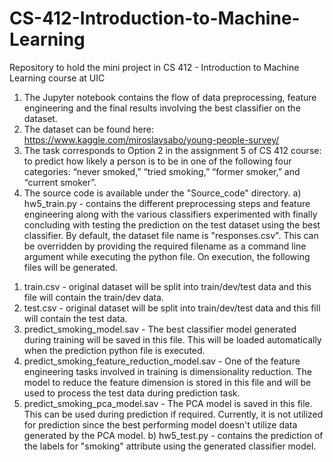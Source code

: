 # CS-412-Introduction-to-Machine-Learning
Repository to hold the mini project in CS 412 - Introduction to Machine Learning course at UIC

1. The Jupyter notebook contains the flow of data preprocessing, feature engineering and the final results involving the best classifier on the dataset.
2. The dataset can be found here: https://www.kaggle.com/miroslavsabo/young-people-survey/
3. The task corresponds to Option 2 in the assignment 5 of CS 412 course: to predict how likely a person is to be in one of the following four categories: “never smoked,” “tried smoking,” “former smoker,” and “current smoker”.
4. The source code is available under the "Source_code" directory.
a) hw5_train.py - contains the different preprocessing steps and feature engineering along with the various classifiers experimented with finally concluding with testing the prediction on the test dataset using the best classifier.
By default, the dataset file name is "responses.csv". This can be overridden by providing the required filename as a command line argument while executing the python file.
On execution, the following files will be generated.
1) train.csv - original dataset will be split into train/dev/test data and this file will contain the train/dev data.
2) test.csv - original dataset will be split into train/dev/test data and this fill will contain the test data.
3) predict_smoking_model.sav - The best classifier model generated during training will be saved in this file. This will be loaded automatically when the prediction python file is executed.
4) predict_smoking_feature_reduction_model.sav - One of the feature engineering tasks involved in training is dimensionality reduction. The model to reduce the feature dimension is stored in this file and will be used to process the test data during prediction task.
5) predict_smoking_pca_model.sav - The PCA model is saved in this file. This can be used during prediction if required. Currently, it is not utilized for prediction since the best performing model doesn't utilize data generated by the PCA model.
b) hw5_test.py - contains the prediction of the labels for "smoking" attribute using the generated classifier model.
